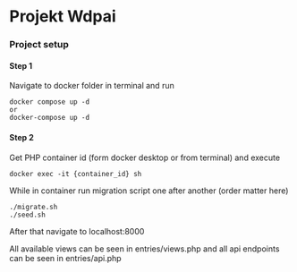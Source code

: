 # Projekt Wdpai

### Project setup
#### Step 1
Navigate to docker folder in terminal and run
```
docker compose up -d
or 
docker-compose up -d
```
#### Step 2
Get PHP container id (form docker desktop or from terminal) and execute
```
docker exec -it {container_id} sh
```

While in container run migration script one after another (order matter here)
```
./migrate.sh
./seed.sh
```

After that navigate to localhost:8000 

All available views can be seen in entries/views.php and all api endpoints can be seen in entries/api.php
